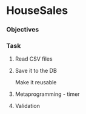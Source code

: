 # HouseSales

### Objectives

### Task
1. Read CSV files
2. Save it to the DB

   Make it reusable
3. Metaprogramming - timer
4. Validation
